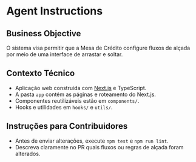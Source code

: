 # Agent Instructions

## Business Objective
O sistema visa permitir que a Mesa de Crédito configure fluxos de alçada por meio de uma interface de arrastar e soltar.

## Contexto Técnico
- Aplicação web construída com [Next.js](https://nextjs.org) e TypeScript.
- A pasta `app` contém as páginas e roteamento do Next.js.
- Componentes reutilizáveis estão em `components/`.
- Hooks e utilidades em `hooks/` e `utils/`.

## Instruções para Contribuidores
- Antes de enviar alterações, execute `npm test` e `npm run lint`.
- Descreva claramente no PR quais fluxos ou regras de alçada foram alterados.

